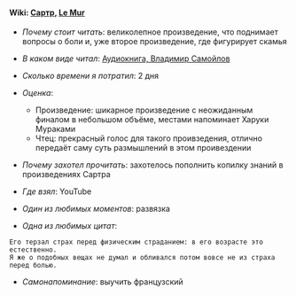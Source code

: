 #### Wiki: [Сартр](https://ru.wikipedia.org/wiki/%D0%A1%D0%B0%D1%80%D1%82%D1%80,_%D0%96%D0%B0%D0%BD-%D0%9F%D0%BE%D0%BB%D1%8C), [Le Mur](https://ru.wikipedia.org/wiki/%D0%A1%D0%B0%D1%80%D1%82%D1%80,_%D0%96%D0%B0%D0%BD-%D0%9F%D0%BE%D0%BB%D1%8C)

* *Почему стоит читать*: великолепное произведение, что поднимает вопросы о боли и, уже второе произведение, где фигурирует скамья

* *В каком виде читал*: [Аудиокнига, Владимир Самойлов](https://www.youtube.com/watch?v=rjuto73K88E)

* *Сколько времени я потратил*: 2 дня

* *Оценка*: 

     - Произведение: шикарное произведение с неожиданным финалом в небольшом объёме, местами напоминает Харуки Мураками
     - Чтец: прекрасный голос для такого проивзедения, отлично передаёт саму суть размышлений в этом проивездении

* *Почему захотел прочитать*: захотелось пополнить копилку знаний в произведениях Сартра

* *Где взял*: YouTube

* *Один из любимых моментов*: развязка

* *Одна из любимых цитат*:
```
Его терзал страх перед физическим страданием: в его возрасте это естественно.
Я же о подобных вещах не думал и обливался потом вовсе не из страха перед болью. 
```
* *Самонапоминание*: выучить французский
